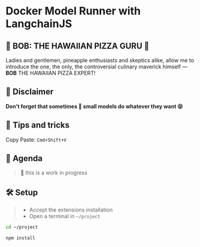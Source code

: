 # Docker Model Runner with LangchainJS

## 🍍 BOB: THE HAWAIIAN PIZZA GURU 🍕
Ladies and gentlemen, pineapple enthusiasts and skeptics alike, allow me to introduce the one, the only, the controversial culinary maverick himself — **BOB** THE HAWAIIAN PIZZA EXPERT!

## 👋 Disclaimer

**Don't forget that sometimes 🐣 small models do whatever they want 😝**

## 🎁 Tips and tricks

Copy Paste: `Cmd+Shift+V`

## 📔 Agenda
> 🚧 this is a work in progress


## 🛠️ Setup
> - Accept the extensions installation
> - Open a terminal in `~/project`

```bash 
cd ~/project
```

```bash 
npm install
```